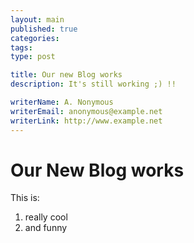 ```yaml
---
layout: main
published: true
categories: 
tags: 
type: post

title: Our new Blog works
description: It's still working ;) !!

writerName: A. Nonymous
writerEmail: anonymous@example.net
writerLink: http://www.example.net
---
```


# Our New Blog works

This is:
1. really cool
2. and funny